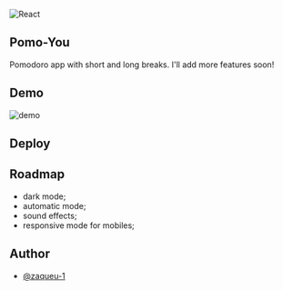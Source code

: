 
![React](https://camo.githubusercontent.com/ab4c3c731a174a63df861f7b118d6c8a6c52040a021a552628db877bd518fe84/68747470733a2f2f696d672e736869656c64732e696f2f62616467652f72656163742d2532333230323332612e7376673f7374796c653d666f722d7468652d6261646765266c6f676f3d7265616374266c6f676f436f6c6f723d253233363144414642)

## Pomo-You
Pomodoro app with short and long breaks. I'll add more features soon!

## Demo
![demo]()

## Deploy


## Roadmap
- dark mode;
- automatic mode;
- sound effects;
- responsive mode for mobiles;

## Author
- [@zaqueu-1](https://www.github.com/zaqueu-1)

